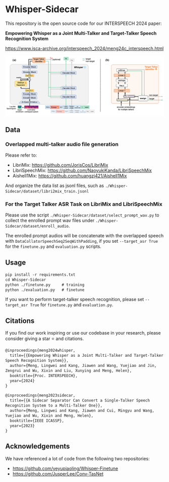 # Whisper-Sidecar

This repository is the open source code for our INTERSPEECH 2024 paper: 

**Empowering Whisper as a Joint Multi-Talker and Target-Talker Speech Recognition System**

https://www.isca-archive.org/interspeech_2024/meng24c_interspeech.html

![](./img/framework.png)
## Data
### Overlapped multi-talker audio file generation
Please refer to:
- LibriMix: https://github.com/JorisCos/LibriMix
- LibriSpeechMix: https://github.com/NaoyukiKanda/LibriSpeechMix
- Aishell1Mix: https://github.com/huangzj421/Aishell1Mix

And organize the data list as jsonl files, such as `./Whisper-Sidecar/dataset/libri2mix_train.jsonl`

### For the Target Talker ASR Task on LibriMix and LibriSpeechMix
Please use the script `./Whisper-Sidecar/dataset/select_prompt_wav.py` to collect the enrolled prompt wav files under `./Whisper-Sidecar/dataset/enroll_audio`. 

The enrolled prompt audios will be concatenate with the overlapped speech with `DataCollatorSpeechSeq2SeqWithPadding`, if you set `--target_asr True` for the `finetune.py` and `evaluation.py` scripts.

## Usage

```
pip install -r requirements.txt
cd Whisper-Sidecar
python ./finetune.py     # training
python ./evaluation.py   # finetune
```

If you want to perform target-talker speech recognition, please set `--target_asr True` for `finetune.py` and `evaluation.py`.

## Citations
If you find our work inspiring or use our codebase in your research, please consider giving a star ⭐ and citations.

```
@inproceedings{meng2024whisper,
  title={{Empowering Whisper as a Joint Multi-Talker and Target-Talker Speech Recognition System}},
  author={Meng, Lingwei and Kang, Jiawen and Wang, Yuejiao and Jin, Zengrui and Wu, Xixin and Liu, Xunying and Meng, Helen},
  booktitle={Proc. INTERSPEECH},
  year={2024}
}
```
```
@inproceedings{meng2023sidecar,
  title={{A Sidecar Separator Can Convert a Single-Talker Speech Recognition System to a Multi-Talker One}}, 
  author={Meng, Lingwei and Kang, Jiawen and Cui, Mingyu and Wang, Yuejiao and Wu, Xixin and Meng, Helen},
  booktitle={IEEE ICASSP}, 
  year={2023}
}

```


## Acknowledgements
We have referenced a lot of code from the following two repositories:

- https://github.com/yeyupiaoling/Whisper-Finetune
- https://github.com/JusperLee/Conv-TasNet
